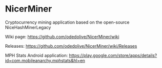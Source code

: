 # NicerMiner
Cryptocurrency mining application based on the open-source NiceHashMinerLegacy

Wiki page:
https://github.com/odedolive/NicerMiner/wiki

Releases:
https://github.com/odedolive/NicerMiner/wiki/Releases

MPH Stats Android application:
https://play.google.com/store/apps/details?id=com.mobileanarchy.mphstats&hl=en
